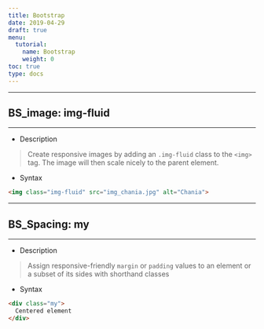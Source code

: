 ```yaml
---
title: Bootstrap
date: 2019-04-29
draft: true
menu:
  tutorial:
    name: Bootstrap
    weight: 0
toc: true
type: docs
---
```





---
##  BS_image: **img-fluid**
---



* Description

>Create responsive images by adding an `.img-fluid` class to the `<img>` tag. The image will then scale nicely to the parent element.

* Syntax

```html
<img class="img-fluid" src="img_chania.jpg" alt="Chania">

```




---
##  BS_Spacing: **my**
---


* Description

>Assign responsive-friendly `margin` or `padding` values to an element or a subset of its sides with shorthand classes

* Syntax

```html
<div class="my">
  Centered element
</div>
```







